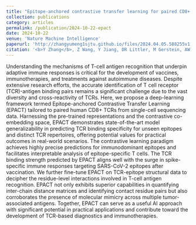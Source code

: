 ```yaml
---
title: "Epitope-anchored contrastive transfer learning for paired CD8+ cell receptor-antigen recognition"
collection: publications
category: articles
permalink: /publication/2024-10-22-epact
date: 2024-10-22
venue: 'Nature Machine Intelligence'
paperurl: 'http://zhangyumeng1sjtu.github.io/files/2024.04.05.588255v1.full.pdf'
citation: '<b>Y Zhang</b>, Z Wang, Y Jiang, DR Littler, M Gerstein, AW Purcell, J Rossjohn, HY Ou & J Song. (2024) Epitope-anchored contrastive transfer learning for paired CD8+ T cell receptor-antigen recognition. <i>Nature Machine Intelligence</i>, https://doi.org/10.1038/s42256-024-00913-8'
---
```

Understanding the mechanisms of T-cell antigen recognition that underpin adaptive immune responses is critical for the development of vaccines, immunotherapies, and treatments against autoimmune diseases. Despite extensive research efforts, the accurate identification of T cell receptor (TCR)-antigen binding pairs remains a significant challenge due to the vast diversity and cross-reactivity of TCRs. Here, we propose a deep-learning framework termed Epitope-anchored Contrastive Transfer Learning (EPACT) tailored to paired human CD8+ TCRs from single-cell sequencing data. Harnessing the pre-trained representations and the contrastive co-embedding space, EPACT demonstrates state-of-the-art model generalizability in predicting TCR binding specificity for unseen epitopes and distinct TCR repertoires, offering potential values for practical outcomes in real-world scenarios. The contrastive learning paradigm achieves highly precise predictions for immunodominant epitopes and facilitates interpretable analysis of epitope-specific T cells. The TCR binding strength predicted by EPACT aligns well with the surge in spike-specific immune responses targeting SARS-CoV-2 epitopes after vaccination. We further fine-tune EPACT on TCR-epitope structural data to decipher the residue-level interactions involved in T-cell antigen recognition. EPACT not only exhibits superior capabilities in quantifying inter-chain distance matrices and identifying contact residue pairs but also corroborates the presence of molecular mimicry across multiple tumor-associated antigens. Together, EPACT can serve as a useful AI approach with significant potential in practical applications and contribute toward the development of TCR-based diagnostics and immunotherapies.
